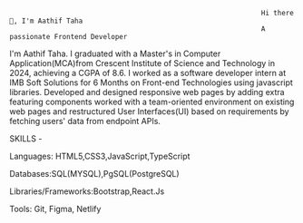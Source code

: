                                                                   Hi there 👋, I'm Aathif Taha
                                                                  A passionate Frontend Developer
I'm Aathif Taha. I graduated with a Master's in Computer Application(MCA)from Crescent Institute of Science and Technology in 2024, achieving a CGPA of 8.6. I worked as a software developer intern at IMB Soft Solutions for 6 Months on Front-end Technologies using javascript libraries. Developed and designed responsive web pages by adding extra featuring components worked with a team-oriented environment on existing web pages and restructured User Interfaces(UI) based on requirements by fetching users' data from endpoint APIs.

SKILLS - 

Languages: HTML5,CSS3,JavaScript,TypeScript

Databases:SQL(MYSQL),PgSQL(PostgreSQL)

Libraries/Frameworks:Bootstrap,React.Js

Tools: Git, Figma, Netlify

